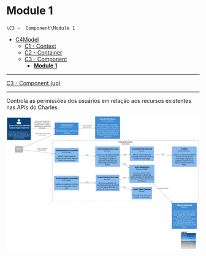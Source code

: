 # Module 1

`\C3 -  Component\Module 1`

* [C4Model](/docs/README.md)
  * [C1 -  Context](/docs/C1%20-%20%20Context/README.md)
  * [C2 - Container](/docs/C2%20-%20Container/README.md)
  * [C3 -  Component](/docs/C3%20-%20%20Component/README.md)
    * [**Module 1**](/docs/C3%20-%20%20Component/Module%201/README.md)

---

[C3 -  Component (up)](/docs/C3%20-%20%20Component/README.md)

---

Controla as permissões dos usuários em relação aos recursos existentes nas APIs do Charles.

![diagram](c3.svg)